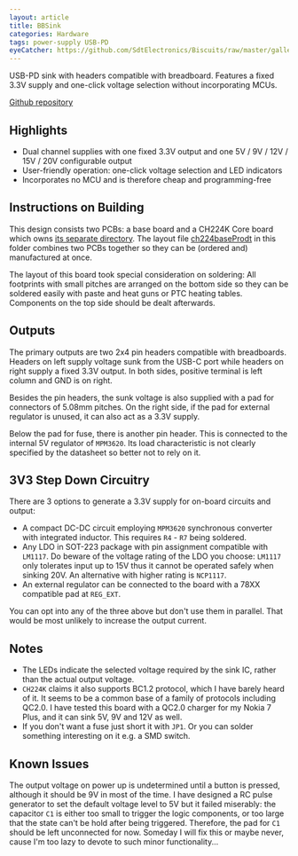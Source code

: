 ```yaml
---
layout: article
title: BBSink
categories: Hardware
tags: power-supply USB-PD
eyeCatcher: https://github.com/SdtElectronics/Biscuits/raw/master/gallery/bbSink_0.jpg
---
```


USB-PD sink with headers compatible with breadboard. Features a fixed 3.3V supply and one-click voltage selection without incorporating MCUs. 

[Github repository](https://github.com/SdtElectronics/Biscuits/tree/master/bbSink)

## Highlights
* Dual channel supplies with one fixed 3.3V output and one 5V / 9V / 12V / 15V / 20V configurable output
* User-friendly operation: one-click voltage selection and LED indicators
* Incorporates no MCU and is therefore cheap and programming-free

## Instructions on Building
This design consists two PCBs: a base board and a CH224K Core board which owns [its separate directory](https://github.com/SdtElectronics/Biscuits/tree/master/CH224Core). The layout file [ch224baseProdt](https://github.com/SdtElectronics/Biscuits/blob/master/bbSink/ch224baseProdt.kicad_pcb) in this folder combines two PCBs together so they can be (ordered and) manufactured at once.

The layout of this board took special consideration on soldering: All footprints with small pitches are arranged on the bottom side so they can be soldered easily with paste and heat guns or PTC heating tables. Components on the top side should be dealt afterwards.

## Outputs
The primary outputs are two 2x4 pin headers compatible with breadboards. Headers on left supply voltage sunk from the USB-C port while headers on right supply a fixed 3.3V output. In both sides, positive terminal is left column and GND is on right.

Besides the pin headers, the sunk voltage is also supplied with a pad for connectors of 5.08mm pitches. On the right side, if the pad for external regulator is unused, it can also act as a 3.3V supply.

Below the pad for fuse, there is another pin header. This is connected to the internal 5V regulator of `MPM3620`. Its load characteristic is not clearly specified by the datasheet so better not to rely on it.

## 3V3 Step Down Circuitry
There are 3 options to generate a 3.3V supply for on-board circuits and output:
* A compact DC-DC circuit employing `MPM3620` synchronous converter with integrated inductor. This requires `R4` - `R7` being soldered.
* Any LDO in SOT-223 package with pin assignment compatible with `LM1117`. Do beware of the voltage rating of the LDO you choose: `LM1117` only tolerates input up to 15V thus it cannot be operated safely when sinking 20V. An alternative with higher rating is `NCP1117`.
* An external regulator can be connected to the board with a 78XX compatible pad at `REG_EXT`. 

You can opt into any of the three above but don't use them in parallel. That would be most unlikely to increase the output current.

## Notes
* The LEDs indicate the selected voltage required by the sink IC, rather than the actual output voltage.
* `CH224K` claims it also supports BC1.2 protocol, which I have barely heard of it. It seems to be a common base of a family of protocols including QC2.0. I have tested this board with a QC2.0 charger for my Nokia 7 Plus, and it can sink 5V, 9V and 12V as well.
* If you don't want a fuse just short it with `JP1`. Or you can solder something interesting on it e.g. a SMD switch.

## Known Issues
The output voltage on power up is undetermined until a button is pressed, although it should be 9V in most of the time. I have designed a RC pulse generator to set the default voltage level to 5V but it failed miserably: the capacitor `C1` is either too small to trigger the logic components, or too large that the state can't be hold after being triggered. Therefore, the pad for `C1` should be left unconnected for now. Someday I will fix this or maybe never, cause I'm too lazy to devote to such minor functionality...